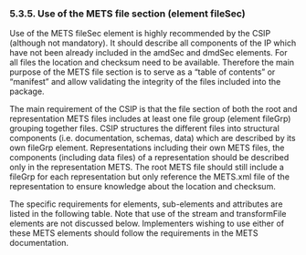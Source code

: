### 5.3.5.	Use of the METS file section (element fileSec)
Use of the METS fileSec element is highly recommended by the CSIP (although not mandatory). It should describe all components of the IP which have not been already included in the amdSec and dmdSec elements. For all files the location and checksum need to be available. Therefore the main purpose of the
METS file section is to serve as a “table of contents” or “manifest” and allow validating the integrity of the files included into the package.


The main requirement of the CSIP is that the file section of both the root and representation METS files includes at least one file group (element fileGrp) grouping together files.  CSIP structures the different files into structural components (i.e. documentation, schemas, data) which are described by its own fileGrp element. Representations including their own METS files, the components (including data files) of a representation should be described only in the representation METS. The root METS file should still include a fileGrp for each representation but only reference the METS.xml file of the representation to ensure knowledge about the location and checksum.

The specific requirements for elements, sub-elements and attributes are listed in the following table. Note that use of the stream and transformFile elements are not discussed below. Implementers wishing to use either of these METS elements should follow the requirements in the METS documentation.
